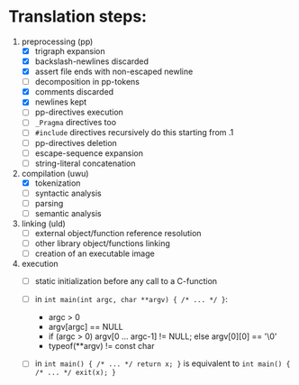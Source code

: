 # Translation steps:

1. preprocessing (pp)
	* [x] trigraph expansion
	* [x] backslash-newlines discarded
	* [x] assert file ends with non-escaped newline
	* [ ] decomposition in pp-tokens
	* [x] comments discarded
	* [x] newlines kept
	* [ ] pp-directives execution
	* [ ] `_Pragma` directives too
	* [ ] `#include` directives recursively do this starting from .1
	* [ ] pp-directives deletion
	* [ ] escape-sequence expansion
	* [ ] string-literal concatenation

2. compilation (uwu)
	* [x] tokenization
	* [ ] syntactic analysis
	* [ ] parsing
	* [ ] semantic analysis

3. linking (uld)
	* [ ] external object/function reference resolution
	* [ ] other library object/functions linking
	* [ ] creation of an executable image

4. execution
	* [ ] static initialization before any call to a C-function
	* [ ] in `int main(int argc, char **argv) { /* ... */ }`:
		* argc > 0
		* argv[argc] == NULL
		* if (argc > 0) argv[0 ... argc-1] != NULL; else argv[0][0] == '\0'
		* typeof(**argv) != const char
	* [ ] in `int main() { /* ... */ return x; }` is equivalent to `int main() { /* ... */ exit(x); }`

